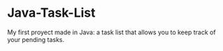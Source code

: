 # Java-Task-List
My first proyect made in Java: a task list that allows you to keep track of your pending tasks.
